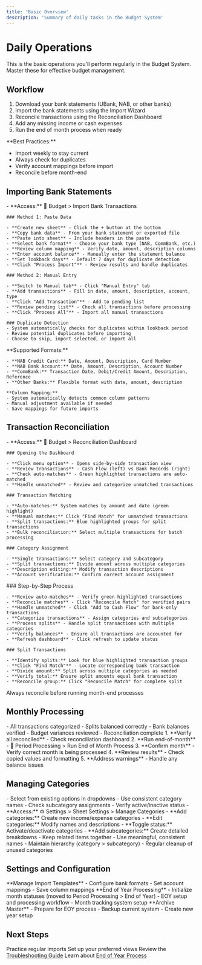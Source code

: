 ```yaml
---
title: 'Basic Overview'
description: 'Summary of daily tasks in the Budget System'
---
```


# Daily Operations

<Note>
  This is the basic operations you'll perform regularly in the Budget
  System. Master these for effective budget management.
</Note>

## Workflow

1. Download your bank statements (UBank, NAB, or other banks)
2. Import the bank statements using the Import Wizard
3. Reconcile transactions using the Reconciliation Dashboard
4. Add any missing income or cash expenses
5. Run the end of month process when ready

<Tip>
  **Best Practices:**
  
  - Import weekly to stay current
  - Always check for duplicates
  - Verify account mappings before import
  - Reconcile before month-end
</Tip>

## Importing Bank Statements

<AccordionGroup>
  <Accordion title="Import Bank Transactions" icon="file-import">
    - **Access:** 🏦 Budget > Import Bank Transactions

    ### Method 1: Paste Data
    
    - **Create new sheet** - Click the + button at the bottom
    - **Copy bank data** - From your bank statement or exported file
    - **Paste into sheet** - Include headers in the paste
    - **Select bank format** - Choose your bank type (NAB, CommBank, etc.)
    - **Review column mapping** - Verify date, amount, description columns
    - **Enter account balance** - Manually enter the statement balance
    - **Set lookback days** - Default 7 days for duplicate detection
    - **Click "Process Import"** - Review results and handle duplicates

    ### Method 2: Manual Entry
    
    - **Switch to Manual tab** - Click "Manual Entry" tab
    - **Add transactions** - Fill in date, amount, description, account, type
    - **Click "Add Transaction"** - Add to pending list
    - **Review pending list** - Check all transactions before processing
    - **Click "Process All"** - Import all manual transactions

    ### Duplicate Detection
    - System automatically checks for duplicates within lookback period
    - Review potential duplicates before importing
    - Choose to skip, import selected, or import all
  </Accordion>

  <Accordion title="Bank Format Support" icon="bank">
    **Supported Formats:**
    
    - **NAB Credit Card:** Date, Amount, Description, Card Number
    - **NAB Bank Account:** Date, Amount, Description, Account Number
    - **CommBank:** Transaction Date, Debit/Credit Amount, Description, Reference
    - **Other Banks:** Flexible format with date, amount, description

    **Column Mapping:**
    - System automatically detects common column patterns
    - Manual adjustment available if needed
    - Save mappings for future imports
  </Accordion>
</AccordionGroup>

## Transaction Reconciliation

<AccordionGroup>
  <Accordion title="Reconciliation Dashboard" icon="check-double">
    - **Access:** 🏦 Budget > Reconciliation Dashboard

    ### Opening the Dashboard
    
    - **Click menu option** - Opens side-by-side transaction view
    - **Review transactions** - Cash Flow (left) vs Bank Records (right)
    - **Check auto-matches** - Green highlighted transactions are auto-matched
    - **Handle unmatched** - Review and categorize unmatched transactions

    ### Transaction Matching
    
    - **Auto-matches:** System matches by amount and date (green highlight)
    - **Manual matches:** Click "Find Match" for unmatched transactions
    - **Split transactions:** Blue highlighted groups for split transactions
    - **Bulk reconciliation:** Select multiple transactions for batch processing

    ### Category Assignment
    
    - **Single transactions:** Select category and subcategory
    - **Split transactions:** Divide amount across multiple categories
    - **Description editing:** Modify transaction descriptions
    - **Account verification:** Confirm correct account assignment
  </Accordion>

  <Accordion title="Reconciliation Process" icon="arrows-split-up-and-left">
    ### Step-by-Step Process
    
    - **Review auto-matches** - Verify green highlighted transactions
    - **Reconcile matches** - Click "Reconcile Match" for verified pairs
    - **Handle unmatched** - Click "Add to Cash Flow" for bank-only transactions
    - **Categorize transactions** - Assign categories and subcategories
    - **Process splits** - Handle split transactions with multiple categories
    - **Verify balances** - Ensure all transactions are accounted for
    - **Refresh dashboard** - Click refresh to update status

    ### Split Transactions
    
    - **Identify splits:** Look for blue highlighted transaction groups
    - **Click "Find Match"** - Locate corresponding bank transaction
    - **Divide amount:** Split across multiple categories as needed
    - **Verify total:** Ensure split amounts equal bank transaction
    - **Reconcile group:** Click "Reconcile Match" for complete split
  </Accordion>
</AccordionGroup>

<Warning>Always reconcile before running month-end processes</Warning>

## Monthly Processing

<CardGroup cols={2}>
<Card title="Pre-Process Checklist" icon="list-check">
- All transactions categorized
- Splits balanced correctly
- Bank balances verified
- Budget variances reviewed
- Reconciliation complete
  </Card>

<Card title="Running Month-End" icon="calendar-check">
1. **Verify all reconciled** - Check reconciliation dashboard
2. **Run end-of-month** - 📅 Period Processing > Run End of Month Process
3. **Confirm month** - Verify correct month is being processed
4. **Review results** - Check copied values and formatting
5. **Address warnings** - Handle any balance issues
  </Card>
</CardGroup>

## Managing Categories

<Tabs>
  <Tab title="Using Categories">
    - Select from existing options in dropdowns
    - Use consistent category names
    - Check subcategory assignments
    - Verify active/inactive status
  </Tab>

  <Tab title="Managing Categories">
    - **Access:** ⚙️ Settings > Sheet Settings > Manage Categories
    - **Add categories:** Create new income/expense categories
    - **Edit categories:** Modify names and descriptions
    - **Toggle status:** Activate/deactivate categories
    - **Add subcategories:** Create detailed breakdowns
  </Tab>

  <Tab title="Category Organization">
    - Keep related items together
    - Use meaningful, consistent names
    - Maintain hierarchy (category > subcategory)
    - Regular cleanup of unused categories
  </Tab>
</Tabs>

## Settings and Configuration

<CardGroup cols={3}>
<Card title="Import Settings" icon="gear">
**Manage Import Templates**
- Configure bank formats
- Set account mappings
- Save column mappings
  </Card>

<Card title="Month Management" icon="calendar">
**End of Year Processing**
- Initialize month statuses (moved to Period Processing > End of Year)
- EOY setup and processing workflow
- Month tracking system setup
  </Card>

<Card title="Advanced Settings" icon="warning">
**Archive Master**
- Prepare for EOY process
- Backup current system
- Create new year setup
  </Card>
</CardGroup>

## Next Steps

<Check>Practice regular imports</Check>
<Check>Set up your preferred views</Check>
<Check>Review the [Troubleshooting Guide](../troubleshooting/common-issues.md)</Check>
<Check>Learn about [End of Year Process](../yearly-tasks/end-of-year/overview.md)</Check>